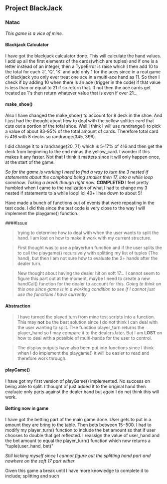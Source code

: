 ## Project BlackJack
### Natac
*This game is a vice of mine.*

#### Blackjack Calculator
I have got the blackjack calculator done. This will calculate the hand values.
I add up all the first elements of the cards(which are tuples) and if one is a 
letter instead of an integer, then a TypeError is raise which I then add 10 to 
the total for each 'J', 'Q', 'K' and  add only 1 for the aces since in a real
game of blackjack you only ever treat one ace in a multi-ace hand as 11. 
So then I check if by adding 10 when there is an ace (trigger in the code) if 
that value is less than or equal to 21 if so return that. If not then the ace 
cards get treated as 1's then return whatever value that is even if over 21...

#### make_shoe()
Also I have changed the make_shoe() to account for 8 deck in the shoe. And I 
just had the thought about how to deal with the yellow splitter card that cuts
out a portion of the total shoe. Well I think I will use randrange() to pick a 
value of about 83-95% of the total amount of cards. Therefore total card is 416
with 8 decks so randrange(345, 396).

I did change it to a randrange(20, 71) which is 5-17% of 416 and then get the 
deck from beginning to the end minus the yellow_card. I wonder if this makes it 
any faster. Not that I think it matters since it will only happen once, at the 
start of the game.

*So far the game is working I need to find a way to turn the 3 nested if 
statements about the comphand being smaller then 17, into a while loop somehow.
Taking a break though right now.* **COMPLETED**
I feel pretty humbled when I came to the realization of what I had to change my 
3 nested if statements to a while loop! lol 40+ lines down to about 5!

Have made a bunch of functions out of events that were repeating in the test code.
I did this since the test code is very close to the way I will implement the 
playgame() function. 

####Issue
>trying to determine how to deal with when the user wants to split the hand. I 
am lost on how to make it work with my current structure. 

>First thought was to use a playerturn function and if the user splits the to 
call the playgame() recursively with splitting my list of tuples (The hand),
but then I am not sure how to evaluate the 2+ hands after the dealer turn.

>New thought about having the dealer hit on soft 17... I cannot seem to figure
this part out at the moment, maybe I need to create a new handCal() function
for the dealer to account for this. *Going to think on this one since game is in
a working condition to see if I cannot just use the functions I have currently*

#### Abstraction
>I have turned the played turn from mine test scripts into a function. This may 
**not** be the best solution since I do not think I can deal with the user 
wanting to split. THe function player_turn returns the player_hand so I may 
compare it to the dealers later. But I am **LOST** on how to deal with a possible
of multi-hands for the user to control.

>The display outputs have also been put into functions since I think when I do 
implement the playgame() it will be easier to read and therefore work through.


#### playGame()
I have got my first version of playGame() implemented. No success on being able
to split. I thought of just added it to the original hand then evaluate only 
parts against the dealer hand but again I do not think this will work.

#### Betting now in game
I have got the betting part of the main game done. User gets to put in a amount
they are bring to the table. Then bets between $15-$500. I had to modify my
player_turn() function to include the bet amount so that if user chooses to 
double that get reflected. I reassign the value of user_hand and the bet amount 
to equal the player_turn() function which now returns a "tuple(user_hand, bet)"

*Still kicking myself since I cannot figure out the splitting hand part*
*and nowhere on the soft 17 part either*

Given this game a break until I have more knowledge to complete it to include; 
splitting and such


